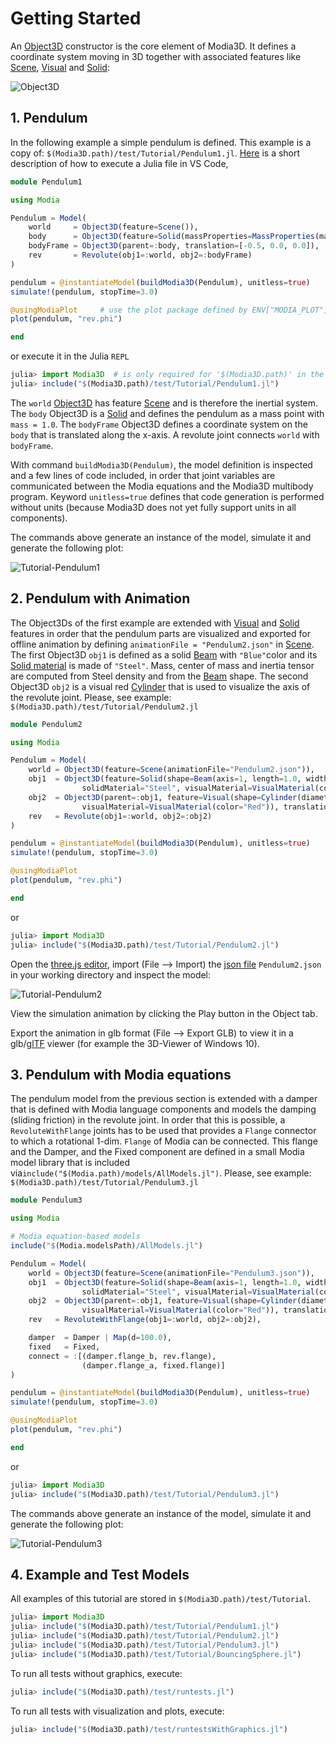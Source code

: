 # Getting Started


An [Object3D](@ref) constructor is the core element of Modia3D. It defines a coordinate system moving in 3D together with associated features like [Scene](@ref), [Visual](@ref) and [Solid](@ref):

![Object3D](../../resources/images/object3d.png)


## 1. Pendulum

In the following example a simple pendulum is defined. This example is a copy of: `$(Modia3D.path)/test/Tutorial/Pendulum1.jl`. [Here](https://github.com/ModiaSim/Modia3D.jl/wiki/Full-Installation-Guide-for-Julia,-Modia3D,-Modia#running-julia-code-with-vs-codiumvs-code) is a short description of how to execute a Julia file in VS Code,

```julia
module Pendulum1

using Modia

Pendulum = Model(
    world     = Object3D(feature=Scene()),
    body      = Object3D(feature=Solid(massProperties=MassProperties(mass=1.0))),
    bodyFrame = Object3D(parent=:body, translation=[-0.5, 0.0, 0.0]),
    rev       = Revolute(obj1=:world, obj2=:bodyFrame)
)

pendulum = @instantiateModel(buildModia3D(Pendulum), unitless=true)
simulate!(pendulum, stopTime=3.0)

@usingModiaPlot     # use the plot package defined by ENV["MODIA_PLOT"]
plot(pendulum, "rev.phi")

end
```
or execute it in the Julia `REPL`
```julia
julia> import Modia3D  # is only required for '$(Modia3D.path)' in the include command
julia> include("$(Modia3D.path)/test/Tutorial/Pendulum1.jl")
```

The `world` [Object3D](@ref) has feature [Scene](@ref) and is therefore the inertial system. The `body` Object3D is a [Solid](@ref) and defines the pendulum as a mass point with `mass = 1.0`. The `bodyFrame` Object3D defines a coordinate system on the `body` that is translated along the x-axis. A revolute joint connects `world` with `bodyFrame`.

With command `buildModia3D(Pendulum)`, the model definition is inspected and a few lines of code included, in order that joint variables are communicated between the Modia equations and the Modia3D multibody program. Keyword `unitless=true` defines that code generation is performed without units (because Modia3D does not yet fully support units in all components).

The commands above generate an instance of the model, simulate it and generate the following plot:

![Tutorial-Pendulum1](../../resources/images/Tutorial/Pendulum1.png)


## 2. Pendulum with Animation

The Object3Ds of the first example are extended with [Visual](@ref) and [Solid](@ref) features in order that the pendulum parts are visualized and exported for offline animation by defining `animationFile = "Pendulum2.json"` in [Scene](@ref). The first Object3D `obj1` is defined as a solid [Beam](@ref) with `"Blue"`color and its [Solid material](@ref) is made of `"Steel"`. Mass, center of mass and inertia tensor are computed from Steel density and from the [Beam](@ref) shape. The second Object3D `obj2` is a visual red [Cylinder](@ref) that is used to visualize the axis of the revolute joint. Please, see example: `$(Modia3D.path)/test/Tutorial/Pendulum2.jl`

```julia
module Pendulum2

using Modia

Pendulum = Model(
    world = Object3D(feature=Scene(animationFile="Pendulum2.json")),
    obj1  = Object3D(feature=Solid(shape=Beam(axis=1, length=1.0, width=0.2, thickness=0.2),
                solidMaterial="Steel", visualMaterial=VisualMaterial(color="Blue"))),
    obj2  = Object3D(parent=:obj1, feature=Visual(shape=Cylinder(diameter=0.1, length=0.21),
                visualMaterial=VisualMaterial(color="Red")), translation=[-0.5, 0.0, 0.0]),
    rev   = Revolute(obj1=:world, obj2=:obj2)
)

pendulum = @instantiateModel(buildModia3D(Pendulum), unitless=true)
simulate!(pendulum, stopTime=3.0)

@usingModiaPlot
plot(pendulum, "rev.phi")

end
```
or
```julia
julia> import Modia3D
julia> include("$(Modia3D.path)/test/Tutorial/Pendulum2.jl")
```

Open the [three.js editor](https://threejs.org/editor/), import (File --> Import) the [json file](https://github.com/mrdoob/three.js/wiki/JSON-Object-Scene-format-4) `Pendulum2.json` in your working directory and inspect the model:

![Tutorial-Pendulum2](../../resources/images/Tutorial/threejs_editor.png)

View the simulation animation by clicking the Play button in the Object tab.

Export the animation in glb format (File --> Export GLB) to view it in a glb/[glTF](https://www.khronos.org/gltf/) viewer (for example the 3D-Viewer of Windows 10).


## 3. Pendulum with Modia equations

The pendulum model from the previous section is extended with a damper that is defined with Modia language components and models the damping (sliding friction) in the revolute joint. In order that this is possible, a `RevoluteWithFlange` joints has to be used that provides a `Flange` connector to which a rotational 1-dim. `Flange` of Modia can be connected. This flange and the Damper, and the Fixed component are defined in a small Modia model library that is included via`include("$(Modia.path)/models/AllModels.jl")`. Please, see example: `$(Modia3D.path)/test/Tutorial/Pendulum3.jl`

```julia
module Pendulum3

using Modia

# Modia equation-based models
include("$(Modia.modelsPath)/AllModels.jl")

Pendulum = Model(
    world = Object3D(feature=Scene(animationFile="Pendulum3.json")),
    obj1  = Object3D(feature=Solid(shape=Beam(axis=1, length=1.0, width=0.2, thickness=0.2),
                solidMaterial="Steel", visualMaterial=VisualMaterial(color="Blue"))),
    obj2  = Object3D(parent=:obj1, feature=Visual(shape=Cylinder(diameter=0.1, length=0.21),
                visualMaterial=VisualMaterial(color="Red")), translation=[-0.5, 0.0, 0.0]),
    rev   = RevoluteWithFlange(obj1=:world, obj2=:obj2),

    damper  = Damper | Map(d=100.0),
    fixed   = Fixed,
    connect = :[(damper.flange_b, rev.flange),
                (damper.flange_a, fixed.flange)]
)

pendulum = @instantiateModel(buildModia3D(Pendulum), unitless=true)
simulate!(pendulum, stopTime=3.0)

@usingModiaPlot
plot(pendulum, "rev.phi")

end
```
or
```julia
julia> import Modia3D
julia> include("$(Modia3D.path)/test/Tutorial/Pendulum3.jl")
```

The commands above generate an instance of the model, simulate it and generate the following plot:

![Tutorial-Pendulum3](../../resources/images/Tutorial/Pendulum3.png)


## 4. Example and Test Models

All examples of this tutorial are stored in `$(Modia3D.path)/test/Tutorial`.

```julia
julia> import Modia3D
julia> include("$(Modia3D.path)/test/Tutorial/Pendulum1.jl")
julia> include("$(Modia3D.path)/test/Tutorial/Pendulum2.jl")
julia> include("$(Modia3D.path)/test/Tutorial/Pendulum3.jl")
julia> include("$(Modia3D.path)/test/Tutorial/BouncingSphere.jl")
```

To run all tests without graphics, execute:

```julia
julia> include("$(Modia3D.path)/test/runtests.jl")
```

To run all tests with visualization and plots, execute:

```julia
julia> include("$(Modia3D.path)/test/runtestsWithGraphics.jl")
```

